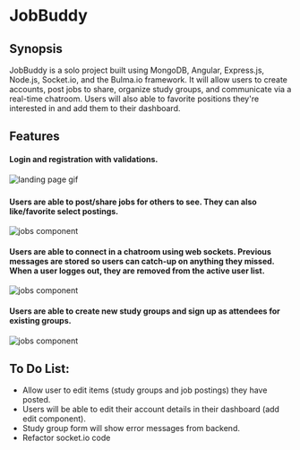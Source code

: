 # JobBuddy
## Synopsis
JobBuddy is a solo project built using MongoDB, Angular, Express.js, Node.js, Socket.io, and the Bulma.io framework. It will allow users to create accounts, post jobs to share, organize study groups, and communicate via a real-time chatroom. Users will also able to favorite positions they're interested in and add them to their dashboard.

## Features
#### Login and registration with validations.
![landing page gif](/gifs/landingpg.gif)

### 
#### Users are able to post/share jobs for others to see. They can also like/favorite select postings.
![jobs component](/gifs/jobs-component.gif)

#### Users are able to connect in a chatroom using web sockets. Previous messages are stored so users can catch-up on anything they missed. When a user logges out, they are removed from the active user list.
![jobs component](/gifs/discuss.gif)

#### Users are able to create new study groups and sign up as attendees for existing groups. 
![jobs component](/gifs/discuss.gif)

## To Do List:
- Allow user to edit items (study groups and job postings) they have posted.
- Users will be able to edit their account details in their dashboard (add edit component).
- Study group form will show error messages from backend. 
- Refactor socket.io code